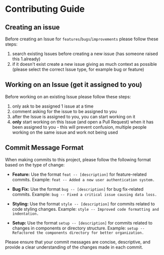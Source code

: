 
# Contributing Guide

## Creating an issue
Before creating an Issue for `features`/`bugs`/`improvements` please follow these steps:
1. search existing Issues before creating a new issue (has someone raised this 1.already)
2. if it doesn't exist create a new issue giving as much context as possible (please select the correct Issue type, for example bug or feature)

## Working on an Issue (get it assigned to you)

Before working on an existing Issue please follow these steps:

1. only ask to be assigned 1 issue at a time
1. comment asking for the issue to be assigned to you
1. after the Issue is assigned to you, you can start working on it
1. **only** start working on this Issue (and open a Pull Request) when it has been assigned to you - this will prevent confusion, multiple people working on the same issue and work not being used

## Commit Message Format

When making commits to this project, please follow the following format based on the type of change:

- **Feature:** Use the format `feat -- [description]` for feature-related commits.
  Example: `feat -- Added a new user authentication system.`

- **Bug Fix:** Use the format `bug -- [description]` for bug fix-related commits.
  Example: `bug -- Fixed a critical issue causing data loss.`

- **Styling:** Use the format `style -- [description]` for commits related to code styling changes.
  Example: `style -- Improved code formatting and indentation.`

- **Setup:** Use the format `setup -- [description]` for commits related to changes in components or directory structure.
  Example: `setup -- Refactored the components directory for better organization.`

Please ensure that your commit messages are concise, descriptive, and provide a clear understanding of the changes made in each commit.

